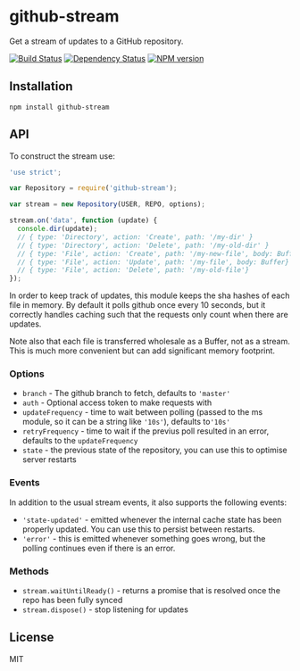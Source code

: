 # github-stream

Get a stream of updates to a GitHub repository.

[![Build Status](https://img.shields.io/travis/ForbesLindesay/github-stream/master.svg)](https://travis-ci.org/ForbesLindesay/github-stream)
[![Dependency Status](https://img.shields.io/david/ForbesLindesay/github-stream.svg)](https://david-dm.org/ForbesLindesay/github-stream)
[![NPM version](https://img.shields.io/npm/v/github-stream.svg)](https://www.npmjs.com/package/github-stream)

## Installation

    npm install github-stream

## API

To construct the stream use:

```js
'use strict';

var Repository = require('github-stream');

var stream = new Repository(USER, REPO, options);

stream.on('data', function (update) {
  console.dir(update);
  // { type: 'Directory', action: 'Create', path: '/my-dir' }
  // { type: 'Directory', action: 'Delete', path: '/my-old-dir' }
  // { type: 'File', action: 'Create', path: '/my-new-file', body: Buffer}
  // { type: 'File', action: 'Update', path: '/my-file', body: Buffer}
  // { type: 'File', action: 'Delete', path: '/my-old-file'}
});
```

In order to keep track of updates, this module keeps the sha hashes of each file in memory. By default it polls github once every 10 seconds, but it correctly handles caching such that the requests only count when there are updates.

Note also that each file is transferred wholesale as a Buffer, not as a stream. This is much more convenient but can add significant memory footprint.

### Options

 - `branch` - The github branch to fetch, defaults to `'master'`
 - `auth` - Optional access token to make requests with
 - `updateFrequency` - time to wait between polling (passed to the ms module, so it can be a string like `'10s'`), defaults to`'10s'`
 - `retryFrequency` - time to wait if the previus poll resulted in an error, defaults to the `updateFrequency`
 - `state` - the previous state of the repository, you can use this to optimise server restarts

### Events

In addition to the usual stream events, it also supports the following events:

 - `'state-updated'` - emitted whenever the internal cache state has been properly updated.  You can use this to persist between restarts.
 - `'error'` - this is emitted whenever something goes wrong, but the polling continues even if there is an error.

### Methods

 - `stream.waitUntilReady()` - returns a promise that is resolved once the repo has been fully synced
 - `stream.dispose()` - stop listening for updates

## License

  MIT
